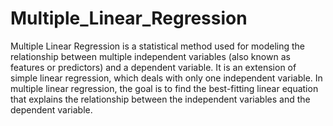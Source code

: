 # Multiple_Linear_Regression

Multiple Linear Regression is a statistical method used for modeling the relationship between multiple independent variables (also known as features or predictors) and a dependent variable. It is an extension of simple linear regression, which deals with only one independent variable. In multiple linear regression, the goal is to find the best-fitting linear equation that explains the relationship between the independent variables and the dependent variable.
